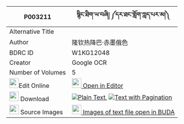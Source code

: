 |P003211|སྙིང་ཐིག་ཡ་བཞི། ༼དར་ཐང་གློག་ཀླད་པར་མ།༽ 
| --- | --- 
|Alternative Title |
|Author| 隆钦热降巴·赤墨俄色
|BDRC ID | W1KG12048
|Creator | Google OCR
|Number of Volumes| 5
|<img width="25" src="https://img.icons8.com/color/25/000000/edit-property.png">Edit Online| [<img width="25" src="https://avatars.githubusercontent.com/u/45091458?s=200&v=4"> Open in Editor](http://editor.openpecha.org/P003211)
|<img width="25" src="https://img.icons8.com/fluent/48/000000/download-2.png"/>  Download | [![](https://img.icons8.com/color/20/000000/txt.png)Plain Text](https://github.com/Openpecha/P003211/releases/download/v1/nyingtik_ya_shyi_dar_tang_lok__plain_P003211.zip), [![](https://img.icons8.com/color/20/000000/txt.png)Text with Pagination](https://github.com/Openpecha/P003211/releases/download/v1/nyingtik_ya_shyi_dar_tang_lok__pages_P003211.zip)
|<img width="25" src="https://img.icons8.com/plasticine/100/000000/pictures-folder.png"/>  Source Images | [<img width="25" src="https://library.bdrc.io/icons/BUDA-small.svg"> Images of text file open in BUDA](https://library.bdrc.io/show/bdr:W1KG12048)